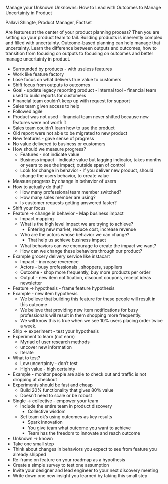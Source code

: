 Manage your Unknown Unknowns: How to Lead with Outcomes to Manage Uncertainty in Product

Pallavi Shingte, Product Manager, Factset

Are features at the center of your product planning process? Then you are setting up your product team to fail. Building products is inherently complex and filled with uncertainty. Outcome-based planning can help manage that uncertainty. Learn the difference between outputs and outcomes, how to transition from focusing on outputs to focusing on outcomes and better manage uncertainty in product.

* Surrounded by products - with useless features
* Work like feature factory
* Lose focus on what delivers true value to customers
* Shift focus from outputs to outcomes
* Goal - update legacy reporting product - internal tool - financial team used to build reports for customers
* Financial team couldn’t keep up with request for support
* Sales team given access to help
* Followed agile
* Product was not used - financial team never shifted because new features were not worth it
* Sales team couldn’t learn how to use the product
* Old report were not able to be migrated to new product
* New features - gave sense of progress
* No value delivered to business or customers
* How should we measure progress?
  * Features - not indicate value
  * Business impact - indicate value but lagging indicator, takes months or years to see the impact; outside span of control
  * Look for change in behavior - if you deliver new product, should change the users behavior, to create value
* Measure progress by change in behavior of users
* How to actually do that?
  * How many professional team member switched?
  * How many sales member are using?
  * Is customer requests getting answered faster?
* Shift your focus 
* Feature -> change in behavior - Map business impact
  * Impact mapping
  * What is the high level impact we are trying to achieve? 
    * Entering new market, reduce cost, increase revenue
  * Who are the actors whose behavior we can change? 
    * That help us achieve business impact
  * What behaviors can we encourage to create the impact we want?
  * How can we change these behaviors through our product?
* Example grocery delivery service like instacart
  * Impact - increase reverence
  * Actors - busy professionals , shoppers, suppliers
  * Outcome - shop more frequently, buy more products per order
  * Output - new item notification, discount coupons, receipt ideas newsletter
* Feature -> hypothesis - frame feature hypothesis
* Example - new item hypothesis
  * We believe that building this feature for these people will result in this outcome
  * We believe that providing new item notifications for busy professionals will result in them shopping more frequently.
  * We will know this is true when we see 10% users placing order twice a week.
* Ship -> experiment - test your hypothesis
* Experiment to learn (not earn)
  * Myriad of user research methods
  * uncover new information
  * Iterate
* What to test?
  * Low uncertainty - don’t test
  * High value - high certainty
* Example - monitor people are able to check out and traffic is not dropping at checkout
* Experiments should be fast and cheap
  * Build 20% functionality that gives 80% value
  * Doesn’t need to scale or be robust
* Single -> collective - empower your team
  * Include the entire team in product discovery
    * Collective wisdom
  * Set team ok’s using outcomes as key results
    * Spark innovation
    * You give team what outcome you want to achieve
    * Team has the freedom to innovate and reach outcome
* Unknown -> known
* Take one small step
* Think about changes in behaviors you expect to see from feature you already shipped
* Re-frame on feature on your roadmap as a hypothesis
* Create a simple survey to test one assumption
* Invite your designer and lead engineer to your next discovery meeting
* Write down one new insight you learned by taking this small step
